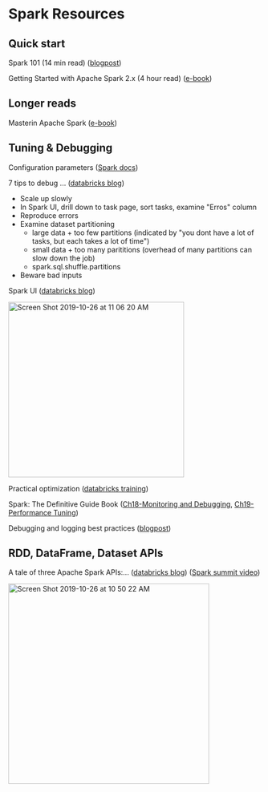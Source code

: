 # Spark Resources

## Quick start

Spark 101 (14 min read) ([blogpost](https://mapr.com/blog/spark-101-what-it-what-it-does-and-why-it-matters/))

Getting Started with Apache Spark 2.x (4 hour read) ([e-book](https://mapr.com/ebook/getting-started-with-apache-spark-v2/assets/Spark2018eBook.pdf))

## Longer reads

Masterin Apache Spark ([e-book](https://jaceklaskowski.gitbooks.io/mastering-apache-spark/))

## Tuning & Debugging

Configuration parameters ([Spark docs](https://spark.apache.org/docs/latest/configuration.html))

7 tips to debug ... ([databricks blog](https://databricks.com/blog/2016/10/18/7-tips-to-debug-apache-spark-code-faster-with-databricks.html))
  - Scale up slowly
  - In Spark UI, drill down to task page, sort tasks, examine "Erros" column
  - Reproduce errors
  - Examine dataset partitioning 
      - large data + too few partitions (indicated by "you dont have a lot of tasks, but each takes a lot of time")
      - small data + too many parititions (overhead of many partitions can slow down the job)
      - spark.sql.shuffle.partitions
  - Beware bad inputs
  
Spark UI ([databricks blog](https://databricks.com/blog/2015/06/22/understanding-your-spark-application-through-visualization.html))

<img width="350" alt="Screen Shot 2019-10-26 at 11 06 20 AM" src="https://user-images.githubusercontent.com/14996155/67624013-b2711080-f7e0-11e9-8876-7b344a364fff.png">

Practical optimization ([databricks training](https://databricks.com/session_eu19/apache-spark-core-practical-optimization))

Spark: The Definitive Guide Book ([Ch18-Monitoring and Debugging](https://learning.oreilly.com/library/view/spark-the-definitive/9781491912201/ch18.html),   [Ch19-Performance Tuning](https://learning.oreilly.com/library/view/spark-the-definitive/9781491912201/ch19.html))

Debugging and logging best practices ([blogpost](https://dzone.com/articles/talend-and-apache-spark-debugging-and-logging-best))

## RDD, DataFrame, Dataset APIs

A tale of three Apache Spark APIs:... ([databricks blog](https://databricks.com/blog/2016/07/14/a-tale-of-three-apache-spark-apis-rdds-dataframes-and-datasets.html)) ([Spark summit video](https://www.youtube.com/watch?v=Ofk7G3GD9jk))

<img width="400" alt="Screen Shot 2019-10-26 at 10 50 22 AM" src="https://user-images.githubusercontent.com/14996155/67623828-a5ebb880-f7de-11e9-93ac-0ae1084794d9.png">




